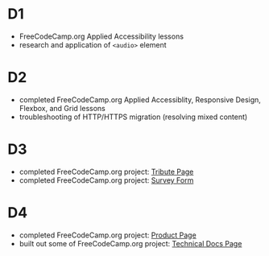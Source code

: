 # D1

- FreeCodeCamp.org Applied Accessibility lessons
- research and application of `<audio>` element

# D2

- completed FreeCodeCamp.org Applied Accessiblity, Responsive Design, Flexbox, and Grid lessons
- troubleshooting of HTTP/HTTPS migration (resolving mixed content)

# D3

- completed FreeCodeCamp.org project: [Tribute Page](https://codepen.io/digilou/pen/oyJXmp)
- completed FreeCodeCamp.org project: [Survey Form](https://codepen.io/digilou/pen/WyLMVV)

# D4

- completed FreeCodeCamp.org project: [Product Page](https://codepen.io/digilou/pen/wXRxab)
- built out some of FreeCodeCamp.org project: [Technical Docs Page](https://codepen.io/digilou/pen/MXLjNz)
